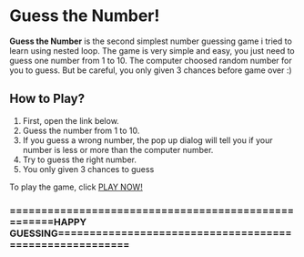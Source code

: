 # Guess the Number!

**Guess the Number** is the second simplest number guessing game i tried to learn using nested loop. The game is very simple and easy, you just need to guess one number from 1 to 10. The computer choosed random number for you to guess. But be careful, you only given 3 chances before game over :)

## How to Play?
1. First, open the link below.
2. Guess the number from 1 to 10.
3. If you guess a wrong number, the pop up dialog will tell you if your number is less or more than the computer number.
4. Try to guess the right number.
5. You only given 3 chances to guess

To play the game, click [PLAY NOW!](https://www.tyogautomo.github.io/guess_number)



### ====================================================HAPPY GUESSING========================================================
